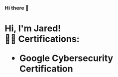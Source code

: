 ### Hi there 👋

<h1>Hi, I'm Jared! <br/><a 

<h2>👨‍💻 Certifications:

- <b> Google Cybersecurity Certification
